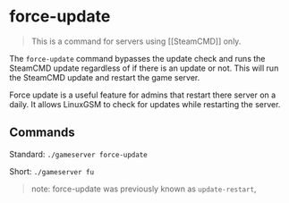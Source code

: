 # force-update

> This is a command for servers using \[\[SteamCMD\]\] only.

The `force-update` command bypasses the update check and runs the SteamCMD update regardless of if there is an update or not. This will run the SteamCMD update and restart the game server.

Force update is a useful feature for admins that restart there server on a daily. It allows LinuxGSM to check for updates while restarting the server.

## Commands

Standard: `./gameserver force-update`

Short: `./gameserver fu`

> note: force-update was previously known as `update-restart`,
